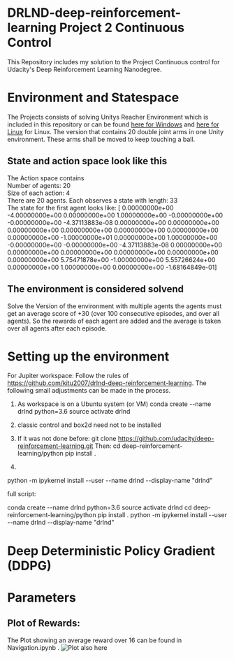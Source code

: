 # DRLND-deep-reinforcement-learning Project 2 Continuous Control
This Repository includes my solution to the Project Continuous control for Udacity's Deep Reinforcement Learning Nanodegree.

# Environment and Statespace
The Projects consists of solving Unitys Reacher Environment which is included in this repository or can be found [here for Windows](https://s3-us-west-1.amazonaws.com/udacity-drlnd/P2/Reacher/Reacher_Windows_x86_64.zip) and [here for Linux](https://s3-us-west-1.amazonaws.com/udacity-drlnd/P2/Reacher/Reacher_Linux.zip) for Linux. 
The version that contains 20 double joint arms in one Unity environment. These arms shall be moved to keep touching a ball. 

## State and action space look like this
The Action space contains  
Number of agents: 20  
Size of each action: 4  
There are 20 agents. Each observes a state with length: 33  
The state for the first agent looks like: [ 0.00000000e+00 -4.00000000e+00  0.00000000e+00  1.00000000e+00
 -0.00000000e+00 -0.00000000e+00 -4.37113883e-08  0.00000000e+00
  0.00000000e+00  0.00000000e+00  0.00000000e+00  0.00000000e+00
  0.00000000e+00  0.00000000e+00 -1.00000000e+01  0.00000000e+00
  1.00000000e+00 -0.00000000e+00 -0.00000000e+00 -4.37113883e-08
  0.00000000e+00  0.00000000e+00  0.00000000e+00  0.00000000e+00
  0.00000000e+00  0.00000000e+00  5.75471878e+00 -1.00000000e+00
  5.55726624e+00  0.00000000e+00  1.00000000e+00  0.00000000e+00
 -1.68164849e-01]

## The environment is considered solvend 
Solve the Version of the environment with multiple agents the agents must get an average score of +30 (over 100 consecutive episodes, and over all agents). 
So the rewards of each agent are added and the average is taken over all agents after each episode.  

# Setting up the environment
For Jupiter workspace: 
Follow the rules of https://github.com/kitu2007/drlnd-deep-reinforcement-learning. 
The following small adjustments can be made in the process.

1. As workspace is on a Ubuntu system (or VM)
conda create --name drlnd python=3.6
source activate drlnd

2. classic control and box2d need not to be installed

3. If it was not done before: 
git clone https://github.com/udacity/deep-reinforcement-learning.git
Then: 
cd deep-reinforcement-learning/python
pip install .

4. 
python -m ipykernel install --user --name drlnd --display-name "drlnd"


full script: 

conda create --name drlnd python=3.6
source activate drlnd
cd deep-reinforcement-learning/python
pip install .
python -m ipykernel install --user --name drlnd --display-name "drlnd"


# Deep Deterministic Policy Gradient (DDPG)

# Parameters

## Plot of Rewards:
The Plot showing an average reward over 16 can be found in Navigation.ipynb .
![Plot also here](/rewards_plot.png)

